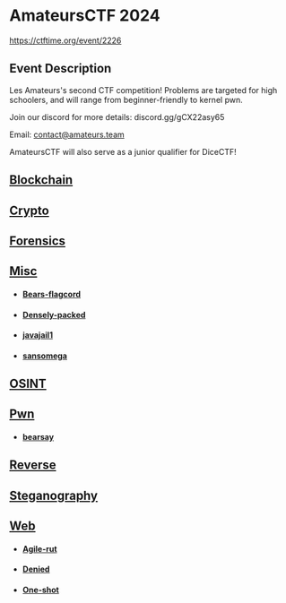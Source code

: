 # AmateursCTF 2024

https://ctftime.org/event/2226

## Event Description

Les Amateurs's second CTF competition! Problems are targeted for high schoolers, and will range from beginner-friendly to kernel pwn.

Join our discord for more details: discord.gg/gCX22asy65

Email: contact@amateurs.team

AmateursCTF will also serve as a junior qualifier for DiceCTF!

## [Blockchain](<Blockchain>)
## [Crypto](<Crypto>)
## [Forensics](<Forensics>)
## [Misc](<Misc>)
 * #### [Bears-flagcord](<Misc/Bears-flagcord/>)
 * #### [Densely-packed](<Misc/Densely-packed/>)
 * #### [javajail1](<Misc/javajail1/>)
 * #### [sansomega](<Misc/sansomega/>)
## [OSINT](<OSINT>)
## [Pwn](<Pwn>)
 * #### [bearsay](<Pwn/bearsay/>)
## [Reverse](<Reverse>)
## [Steganography](<Steganography>)
## [Web](<Web>)
 * #### [Agile-rut](<Web/Agile-rut/>)
 * #### [Denied](<Web/Denied/>)
 * #### [One-shot](<Web/One-shot/>)
